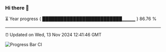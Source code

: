 ### Hi there 👋

⏳ Year progress { ██████████████████████████▁▁▁▁ } 86.76 %

---

⏰ Updated on Wed, 13 Nov 2024 12:41:46 GMT

![Progress Bar CI](https://github.com/ZhaoGui/ZhaoGui/workflows/Progress%20Bar%20CI/badge.svg)
